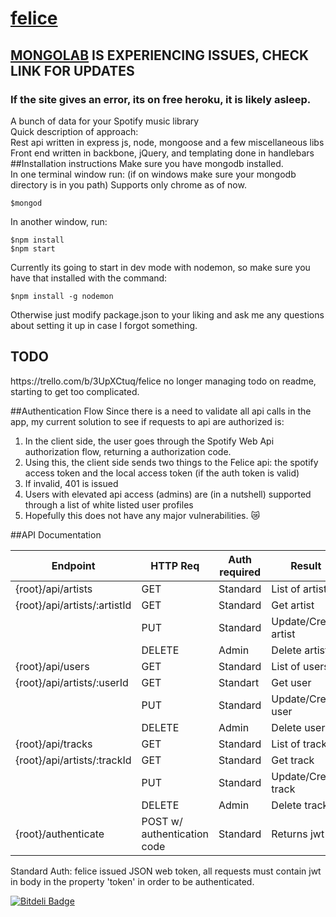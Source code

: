 # [felice](http://feliceapp.herokuapp.com/)
## [MONGOLAB](http://status.mongolab.com) IS EXPERIENCING ISSUES, CHECK LINK FOR UPDATES
### If the site gives an error, its on free heroku, it is likely asleep.
A bunch of data for your Spotify music library <br>
Quick description of approach: <br>
Rest api written in express js, node, mongoose and a few miscellaneous libs <br>
Front end written in backbone, jQuery, and templating done in handlebars
##Installation instructions
Make sure you have mongodb installed. <br>
In one terminal window run: (if on windows make sure your mongodb directory is in you path)
Supports only chrome as of now.

```
$mongod
```
In another window, run:
```
$npm install
$npm start
```
Currently its going to start in dev mode with nodemon, so make sure you have that installed with the command:
```
$npm install -g nodemon
```
Otherwise just modify package.json to your liking and ask me any questions about setting it up in case I forgot something. <br>
<h2>TODO</h2>
https://trello.com/b/3UpXCtuq/felice
no longer managing todo on readme, starting to get too complicated.

##Authentication Flow
Since there is a need to validate all api calls in the app, my current solution to see if requests to api are authorized is:<br>
1. In the client side, the user goes through the Spotify Web Api authorization flow, returning a authorization code. <br>
2. Using this, the client side sends two things to the Felice api: the spotify access token and the local access token (if the  auth token is valid)<br>
4. If invalid, 401 is issued <br>
5. Users with elevated api access (admins) are (in a nutshell) supported through a list of white listed user profiles <br>
6. Hopefully this does not have any major vulnerabilities. :crying_cat_face:

##API Documentation

| Endpoint  | HTTP Req  | Auth required  | Result  |
|---|---|---|---|
|{root}/api/artists   |GET   |Standard   |List of artists   |
|{root}/api/artists/:artistId   |GET   |Standard   |Get artist    |
|   |PUT   |Standard   |Update/Create artist   |
|   |DELETE   |Admin   |Delete artist   |
|{root}/api/users   |GET   |Standard   |List of users   |
|{root}/api/artists/:userId   |GET   |Standart   |Get user    |
|   |PUT   |Standard   |Update/Create user   |
|   |DELETE   |Admin   |Delete user   |
|{root}/api/tracks   |GET   |Standard   |List of tracks   |
|{root}/api/artists/:trackId   |GET   |Standard   |Get track    |
|   |PUT   |Standard   |Update/Create track   |
|   |DELETE   |Admin   |Delete track   |
|{root}/authenticate   |POST w/ authentication code   |Standard   |Returns jwt  |

Standard Auth: felice issued JSON web token, all requests must contain jwt in body in the property 'token' in order to be authenticated.


[![Bitdeli Badge](https://d2weczhvl823v0.cloudfront.net/sachdevs/felice/trend.png)](https://bitdeli.com/free "Bitdeli Badge")

